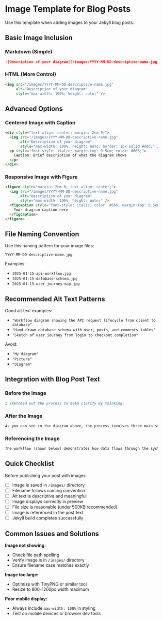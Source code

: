 # Image Template for Blog Posts

Use this template when adding images to your Jekyll blog posts.

## Basic Image Inclusion

### Markdown (Simple)
```markdown
![Description of your diagram](/images/YYYY-MM-DD-descriptive-name.jpg)
```

### HTML (More Control)
```html
<img src="/images/YYYY-MM-DD-descriptive-name.jpg" 
     alt="Description of your diagram" 
     style="max-width: 100%; height: auto;" />
```

## Advanced Options

### Centered Image with Caption
```html
<div style="text-align: center; margin: 2em 0;">
  <img src="/images/YYYY-MM-DD-descriptive-name.jpg" 
       alt="Description of your diagram" 
       style="max-width: 100%; height: auto; border: 1px solid #ddd;" />
  <p style="font-style: italic; margin-top: 0.5em; color: #666;">
    Caption: Brief description of what the diagram shows
  </p>
</div>
```

### Responsive Image with Figure
```html
<figure style="margin: 2em 0; text-align: center;">
  <img src="/images/YYYY-MM-DD-descriptive-name.jpg" 
       alt="Description of your diagram" 
       style="max-width: 100%; height: auto;" />
  <figcaption style="font-style: italic; color: #666; margin-top: 0.5em;">
    Your diagram caption here
  </figcaption>
</figure>
```

## File Naming Convention

Use this naming pattern for your image files:
```
YYYY-MM-DD-descriptive-name.jpg
```

Examples:
- `2025-01-15-api-workflow.jpg`
- `2025-01-15-database-schema.jpg`
- `2025-01-15-user-journey-map.jpg`

## Recommended Alt Text Patterns

Good alt text examples:
- `"Workflow diagram showing the API request lifecycle from client to database"`
- `"Hand-drawn database schema with user, posts, and comments tables"`
- `"Sketch of user journey from login to checkout completion"`

Avoid:
- `"My diagram"`
- `"Picture"`
- `"Diagram"`

## Integration with Blog Post Text

### Before the Image
```markdown
I sketched out the process to help clarify my thinking:
```

### After the Image
```markdown
As you can see in the diagram above, the process involves three main stages...
```

### Referencing the Image
```markdown
The workflow (shown below) demonstrates how data flows through the system.
```

## Quick Checklist

Before publishing your post with images:

- [ ] Image is saved in `/images/` directory
- [ ] Filename follows naming convention
- [ ] Alt text is descriptive and meaningful
- [ ] Image displays correctly in preview
- [ ] File size is reasonable (under 500KB recommended)
- [ ] Image is referenced in the post text
- [ ] Jekyll build completes successfully

## Common Issues and Solutions

**Image not showing:**
- Check file path spelling
- Verify image is in `/images/` directory
- Ensure filename case matches exactly

**Image too large:**
- Optimize with TinyPNG or similar tool
- Resize to 800-1200px width maximum

**Poor mobile display:**
- Always include `max-width: 100%` in styling
- Test on mobile devices or browser dev tools